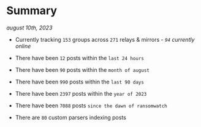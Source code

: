 
# Summary
_august 10th, 2023_

- Currently tracking `153` groups across `271` relays & mirrors - _`94` currently online_

- There have been `12` posts within the `last 24 hours`

- There have been `90` posts within the `month of august`

- There have been `990` posts within the `last 90 days`

- There have been `2397` posts within the `year of 2023`

- There have been `7088` posts `since the dawn of ransomwatch`

- There are `80` custom parsers indexing posts
